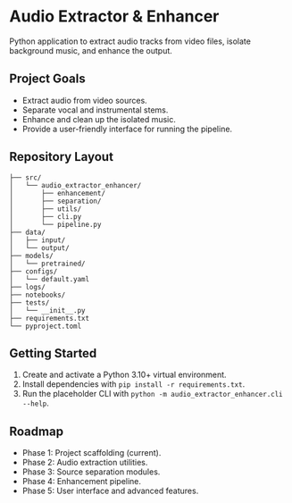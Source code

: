 # Audio Extractor & Enhancer

Python application to extract audio tracks from video files, isolate background music, and enhance the output.

## Project Goals
- Extract audio from video sources.
- Separate vocal and instrumental stems.
- Enhance and clean up the isolated music.
- Provide a user-friendly interface for running the pipeline.

## Repository Layout
```
├── src/
│   └── audio_extractor_enhancer/
│       ├── enhancement/
│       ├── separation/
│       ├── utils/
│       ├── cli.py
│       └── pipeline.py
├── data/
│   ├── input/
│   └── output/
├── models/
│   └── pretrained/
├── configs/
│   └── default.yaml
├── logs/
├── notebooks/
├── tests/
│   └── __init__.py
├── requirements.txt
└── pyproject.toml
```

## Getting Started
1. Create and activate a Python 3.10+ virtual environment.
2. Install dependencies with `pip install -r requirements.txt`.
3. Run the placeholder CLI with `python -m audio_extractor_enhancer.cli --help`.

## Roadmap
- Phase 1: Project scaffolding (current).
- Phase 2: Audio extraction utilities.
- Phase 3: Source separation modules.
- Phase 4: Enhancement pipeline.
- Phase 5: User interface and advanced features.

